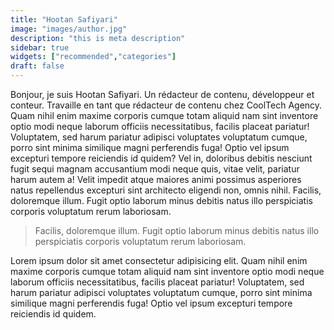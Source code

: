 ```yaml
---
title: "Hootan Safiyari"
image: "images/author.jpg"
description: "this is meta description"
sidebar: true
widgets: ["recommended","categories"]
draft: false
---
```


Bonjour, je suis Hootan Safiyari. Un rédacteur de contenu, développeur et conteur. Travaille en tant que rédacteur de contenu chez CoolTech Agency. Quam nihil enim maxime corporis cumque totam aliquid nam sint inventore optio modi neque laborum officiis necessitatibus, facilis placeat pariatur! Voluptatem, sed harum pariatur adipisci voluptates voluptatum cumque, porro sint minima similique magni perferendis fuga! Optio vel ipsum excepturi tempore reiciendis id quidem? Vel in, doloribus debitis nesciunt fugit sequi magnam accusantium modi neque quis, vitae velit, pariatur harum autem a! Velit impedit atque maiores animi possimus asperiores natus repellendus excepturi sint architecto eligendi non, omnis nihil. Facilis, doloremque illum. Fugit optio laborum minus debitis natus illo perspiciatis corporis voluptatum rerum laboriosam.

> Facilis, doloremque illum. Fugit optio laborum minus debitis natus illo perspiciatis corporis voluptatum rerum laboriosam.

Lorem ipsum dolor sit amet consectetur adipisicing elit. Quam nihil enim maxime corporis cumque totam aliquid nam sint inventore optio modi neque laborum officiis necessitatibus, facilis placeat pariatur! Voluptatem, sed harum pariatur adipisci voluptates voluptatum cumque, porro sint minima similique magni perferendis fuga! Optio vel ipsum excepturi tempore reiciendis id quidem.